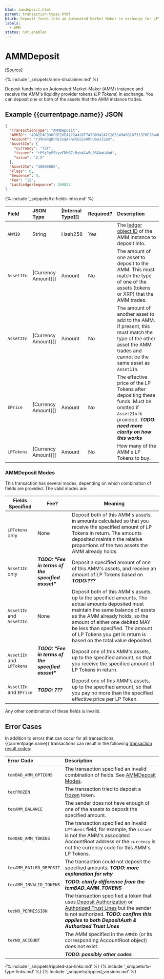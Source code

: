 ```yaml
---
html: ammdeposit.html
parent: transaction-types.html
blurb: Deposit funds into an Automated Market Maker in exchange for LPTokens.
labels:
  - AMM
status: not_enabled
---
```

# AMMDeposit
[[Source]](https://github.com/gregtatcam/rippled/blob/amm-core-functionality/src/ripple/app/tx/impl/AMMDeposit.cpp "Source")
<!-- TODO: Update source link to merged version when available -->

{% include '_snippets/amm-disclaimer.md' %}

Deposit funds into an Automated Market-Maker (AMM) instance and receive the AMM's liquidity provider tokens (_LP Tokens_) in exchange. You can deposit one or both of the assets that the AMM instance trades.

## Example {{currentpage.name}} JSON

```json
{
  "TransactionType": "AMMDeposit",
  "AMMID": "4B82E4CB90FBE26EA172A498F7A7B03A2A7C285149A9B18731370F2644B96F7A",
  "Account": "rJVUeRqDFNs2xqA7ncVE6ZoAhPUoaJJSQm",
  "Asset1In": {
    "currency": "TST",
    "issuer": "rP9jPyP5kyvFRb6ZiRghAGw5u8SGAmU4bd",
    "value": "2.5"
  },
  "Asset2In": "30000000",
  "Flags": 0,
  "Sequence": 4,
  "Fee": "12",
  "LastLedgerSequence": 369823
}
```

{% include '_snippets/tx-fields-intro.md' %}

| Field      | JSON Type           | [Internal Type][] | Required? | Description |
|:-----------|:--------------------|:------------------|:----------|:------------|
| `AMMID`    | String              | Hash256           | Yes | The [ledger object ID](ledger-object-id.html) of the AMM instance to deposit into. |
| `Asset1In` | [Currency Amount][] | Amount            | No | The amount of one asset to deposit to the AMM. This must match the type of one of the assets (tokens or XRP) that the AMM trades. |
| `Asset2In` | [Currency Amount][] | Amount            | No | The amount of another asset to add to the AMM. If present, this must match the type of the other asset the AMM trades and cannot be the same asset as `Asset1In`. |
| `EPrice`   | [Currency Amount][] | Amount            | No | The effective price of the LP Tokens after depositing these funds. Must be omitted if `Asset2In` is provided. ***TODO: need more clarity on how this works*** |
| `LPTokens` | [Currency Amount][] | Amount            | No | How many of the AMM's LP Tokens to buy. |


### AMMDeposit Modes

This transaction has several modes, depending on which combination of fields are provided. The valid modes are:

| Fields Specified          | Fee? | Meaning |
|---------------------------|------|---|
| `LPTokens` only           | None | Deposit both of this AMM's assets, in amounts calculated so that you receive the specified amount of LP Tokens in return. The amounts deposited maintain the relative proportions of the two assets the AMM already holds. |
| `Asset1In` only           | ***TODO: "Fee in terms of the specified assset"*** | Deposit a specified amount of one of this AMM's assets, and receive an amount of LP Tokens based on ***TODO:???*** |
| `Asset1In` and `Asset2In` | None | Deposit both of this AMM's assets, up to the specified amounts. The actual amounts deposited must maintain the same balance of assets as the AMM already holds, so the amount of either one debited MAY be less than specified. The amount of LP Tokens you get in return is based on the total value deposited. |
| `Asset1In` and `LPTokens` | ***TODO: "Fee in terms of the specified assset"*** | Deposit one of this AMM's assets, up to the specified amount, so that you receive the specified amount of LP Tokens in return. |
| `Asset1In` and `EPrice`   | ***TODO: ???*** | Deposit one of this AMM's assets, up to the specified amount, so that you pay no more than the specified effective price per LP Token. |

Any other combination of these fields is invalid.


## Error Cases

In addition to errors that can occur for all transactions, {{currentpage.name}} transactions can result in the following [transaction result codes](transaction-results.html):

| Error Code              | Description                                  |
|:------------------------|:---------------------------------------------|
| `temBAD_AMM_OPTIONS`    | The transaction specified an invalid combination of fields. See [AMMDeposit Modes](#ammdeposit-modes). |
| `tecFROZEN`             | The transaction tried to deposit a [frozen](freezes.html) token. |
| `tecAMM_BALANCE`        | The sender does not have enough of one of the assets to deposit the specified amount. |
| `temBAD_AMM_TOKENS`     | The transaction specified an invalid `LPTokens` field; for example, the `issuer` is not the AMM's associated AccountRoot address or the `currency` is not the currency code for this AMM's LP Tokens. |
| `tecAMM_FAILED_DEPOSIT` | The transaction could not deposit the specified amounts. ***TODO: more explanation for why*** |
| `tecAMM_INVALID_TOKENS` | ***TODO: clarify difference from the temBAD_AMM_TOKENS*** |
| `tecNO_PERMISSION`      | The transaction specified a token that uses [Deposit Authorization](depositauth.html) or [Authorized Trust Lines](authorized-trust-lines.html) but the sender is not authorized. ***TODO: confirm this applies to both DepositAuth & Authorized Trust Lines*** |
| `terNO_ACCOUNT`         | The AMM specified in the `AMMID` (or its corresponding AccountRoot object) does not exist. |
| | ***TODO: possibly other codes*** |

<!--{# common link defs #}-->
{% include '_snippets/rippled-api-links.md' %}
{% include '_snippets/tx-type-links.md' %}
{% include '_snippets/rippled_versions.md' %}
